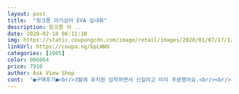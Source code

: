 ```yaml
---
layout: post 
title:  "핑크퐁 아기상어 EVA 실내화" 
description: 핑크퐁 아 ..
date: 2020-02-18 06:11:10 
img: https://static.coupangcdn.com/image/retail/images/2020/01/07/17/1/afd7d548-d246-454a-a227-d92ead52c37a.jpg 
linkUrl: https://coupa.ng/bpLWWU 
categories: [1005] 
color: 006064 
price: 7910 
author: Ask View Shop 
cont:  "●구매후기●<br/>3월에 유치원 입학하면서 신길려고 미리 주문했어요.<br/><br/>게다가 일부러 한치수 크게 사줬어요.<br/> 신발 자꾸 혼자신을랴고 해서 벗고 신는거 연습하라고.<br/> 그런데 하루만에 해내고는 뿌듯해하고 좋아하네요.<br/> 덕분에 베란다를 수시로 나간다는게 단점이지만... <br/>.<br/><br/>고무재질이라 가볍고, 세탁도 편해서 어린이집 보낼때도 고무재질로 주문해서 잘 신겼어요.<br/><br/>그리거 핑크퐁이랑 아기상어랑 왼발오른발이 서로 달라서 그런지 왼발 오른발도 잘 찾네요.<br/> 그 전에는 혼자신으면 항상 반대로 신어서 아프다그랬는데 ㅋ<br/>냄새도 나지않고, 좋네요^^*<br/>배송받고 저녁먹고, 화장실가고, 티비볼때도 계속 신고있어요.<br/>ㅋㅋㅋ<br/>베란다가 넓어서 거기서 신으라고 사다줬는데 좋아해요.<br/> 첨엔 시큰둥한줄 알았는데 사람들이 올때마다 자랑하네요.<br/><br/>벨크로 찍찍이라 신고 벗기에도 쉽고,<br/>아들이 발볼이 넓은 편입니다.<br/> 평소 160사이즈 신어서 주문했는데 너무 딱 맞았어요.<br/> 170로 재주문 넣었습니다.<br/> 발이 통통한 아이들은 한 치수 크게 주문하는 걸 추천해요~ 사이즈가 타이트한 거 빼고는 슬리퍼처럼 덜렁거리지 않아서 넘어질 염려없고, 아기상어 디자인도 귀엽고 매우 만족합니다^^<br/>어른손가락 하나 들어갈정도로 헐렁한데 아이는 괜찮다고.<br/>.<br/><br/>운동화 160 신고있어서 사이즈표 참고해서 160 구매했는데 조금 큰 느낌이 듭니다.<br/>.<br/><br/>주문하고 다음날 로켓배송으로 받았습니다.<br/><br/>핑크퐁은 저희 아이도 너무 좋아해요.<br/><br/>3월에 유치원 입학하면서 신길려고 미리 주문했어요.<br/><br/>게다가 일부러 한치수 크게 사줬어요.<br/> 신발 자꾸 혼자신을랴고 해서 벗고 신는거 연습하라고.<br/> 그런데 하루만에 해내고는 뿌듯해하고 좋아하네요.<br/> 덕분에 베란다를 수시로 나간다는게 단점이지만... <br/>.<br/><br/>고무재질이라 가볍고, 세탁도 편해서 어린이집 보낼때도 고무재질로 주문해서 잘 신겼어요.<br/><br/>그리거 핑크퐁이랑 아기상어랑 왼발오른발이 서로 달라서 그런지 왼발 오른발도 잘 찾네요.<br/> 그 전에는 혼자신으면 항상 반대로 신어서 아프다그랬는데 ㅋ<br/>냄새도 나지않고, 좋네요^^*<br/>배송받고 저녁먹고, 화장실가고, 티비볼때도 계속 신고있어요.<br/>ㅋㅋㅋ<br/>베란다가 넓어서 거기서 신으라고 사다줬는데 좋아해요.<br/> 첨엔 시큰둥한줄 알았는데 사람들이 올때마다 자랑하네요.<br/><br/>벨크로 찍찍이라 신고 벗기에도 쉽고,<br/>아들이 발볼이 넓은 편입니다.<br/> 평소 160사이즈 신어서 주문했는데 너무 딱 맞았어요.<br/> 170로 재주문 넣었습니다.<br/> 발이 통통한 아이들은 한 치수 크게 주문하는 걸 추천해요~ 사이즈가 타이트한 거 빼고는 슬리퍼처럼 덜렁거리지 않아서 넘어질 염려없고, 아기상어 디자인도 귀엽고 매우 만족합니다^^<br/>어른손가락 하나 들어갈정도로 헐렁한데 아이는 괜찮다고.<br/>.<br/><br/>운동화 160 신고있어서 사이즈표 참고해서 160 구매했는데 조금 큰 느낌이 듭니다.<br/>.<br/><br/>주문하고 다음날 로켓배송으로 받았습니다.<br/><br/>핑크퐁은 저희 아이도 너무 좋아해요.<br/><br/>" 
---
```

